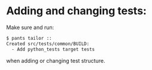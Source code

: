 # Adding and changing tests:

Make sure and run:

```bash
$ pants tailor ::
Created src/tests/common/BUILD:
  - Add python_tests target tests
```

when adding or changing test structure.
